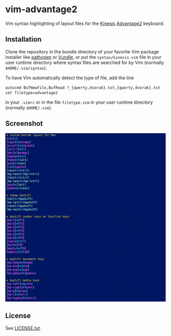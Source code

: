 # vim-advantage2

Vim syntax highlighting of layout files for the
[Kinesis](https://kinesis-ergo.com)
[Advantage2](https://kinesis-ergo.com/shop/advantage2/) keyboard.

## Installation

Clone the repository in the bundle directory of your favorite Vim
package installer like [pathogen](https://github.com/tpope/vim-pathogen)
or [Vundle](https://github.com/VundleVim/Vundle.Vim), or put the
`syntax/kinesis.vim` file in your user runtime directory where syntax
files are searched for by Vim (normally `$HOME/.vim/syntax`).

To have Vim automatically detect the type of file, add the line
```vim
autocmd BufNewFile,BufRead ?_{qwerty,dvorak}.txt,{qwerty,dvorak}.txt set filetype=advantage2
```
in your `.vimrc` or in the file `filetype.vim` in your user runtime directory
(normally `$HOME/.vim`).

## Screenshot

![Highlighting screenshot](screenshot.png)

## License

See [LICENSE.txt](LICENSE.txt).
